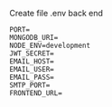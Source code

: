 Create file .env back end

```ENCRYPTION_KEY=
PORT=
MONGODB_URI=
NODE_ENV=development
JWT_SECRET=
EMAIL_HOST=
EMAIL_USER=
EMAIL_PASS=
SMTP_PORT=
FRONTEND_URL=
```
